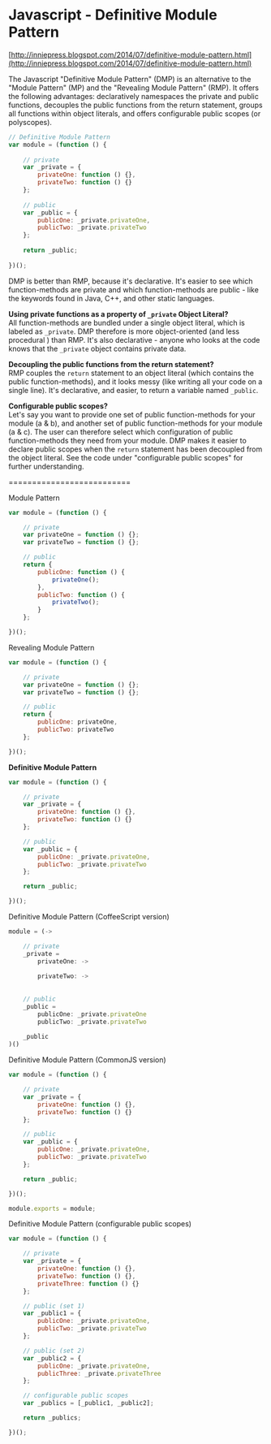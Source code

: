 Javascript - Definitive Module Pattern
==========================

[http://inniepress.blogspot.com/2014/07/definitive-module-pattern.html](http://inniepress.blogspot.com/2014/07/definitive-module-pattern.html)

The Javascript "Definitive Module Pattern" (DMP) is an alternative to the "Module Pattern" (MP) and the "Revealing Module Pattern" (RMP). It offers the following advantages: declaratively namespaces the private and public functions, decouples the public functions from the return statement, groups all functions within object literals, and offers configurable public scopes (or polyscopes).

```js
// Definitive Module Pattern
var module = (function () {
    
    // private
    var _private = {
        privateOne: function () {},
        privateTwo: function () {}
    };
    
    // public
    var _public = {
        publicOne: _private.privateOne,
        publicTwo: _private.privateTwo
    };
    
    return _public;
    
})();
```

DMP is better than RMP, because it's declarative. It's easier to see which function-methods are private and which function-methods are public - like the keywords found in Java, C++, and other static languages.

**Using private functions as a property of `_private` Object Literal?**  
All function-methods are bundled under a single object literal, which is labeled as `_private`. DMP therefore is more object-oriented (and less procedural ) than RMP. It's also declarative - anyone who looks at the code knows that the `_private` object contains private data.

**Decoupling the public functions from the return statement?**  
RMP couples the `return` statement to an object literal (which contains the public function-methods), and it looks messy (like writing all your code on a single line). It's declarative, and easier, to return a variable named `_public`.

**Configurable public scopes?**  
Let's say you want to provide one set of public function-methods for your module (a & b), and another set of public function-methods for your module (a & c). The user can therefore select which configuration of public function-methods they need from your module. DMP makes it easier to declare public scopes when the `return` statement has been decoupled from the object literal. See the code under "configurable public scopes" for further understanding.

==========================

Module Pattern

```js
var module = (function () {

    // private
    var privateOne = function () {};
    var privateTwo = function () {};

    // public
    return {
        publicOne: function () {
            privateOne();
        },
        publicTwo: function () {
            privateTwo();
        }
    };

})();
```

Revealing Module Pattern

```js
var module = (function () {

    // private
    var privateOne = function () {};
    var privateTwo = function () {};

    // public
    return {
        publicOne: privateOne,
        publicTwo: privateTwo
    };

})();
```

**Definitive Module Pattern**

```js
var module = (function () {

    // private
    var _private = {
        privateOne: function () {},
        privateTwo: function () {}
    };

    // public
    var _public = {
        publicOne: _private.privateOne,
        publicTwo: _private.privateTwo
    };

    return _public;

})();
```

Definitive Module Pattern (CoffeeScript version)

```js
module = (->

    // private
    _private =
        privateOne: ->
        
        privateTwo: ->
        
    
    // public
    _public =
        publicOne: _private.privateOne
        publicTwo: _private.privateTwo
    
    _public
)()
```

Definitive Module Pattern (CommonJS version)

```js
var module = (function () {

    // private
    var _private = {
        privateOne: function () {},
        privateTwo: function () {}
    };

    // public
    var _public = {
        publicOne: _private.privateOne,
        publicTwo: _private.privateTwo
    };

    return _public;

})();

module.exports = module;
```

Definitive Module Pattern (configurable public scopes)

```js
var module = (function () {

    // private
    var _private = {
        privateOne: function () {},
        privateTwo: function () {},
        privateThree: function () {}
    };

    // public (set 1)
    var _public1 = {
        publicOne: _private.privateOne,
        publicTwo: _private.privateTwo
    };

    // public (set 2)
    var _public2 = {
        publicOne: _private.privateOne,
        publicThree: _private.privateThree
    };

    // configurable public scopes
    var _publics = [_public1, _public2];

    return _publics;

})();
```